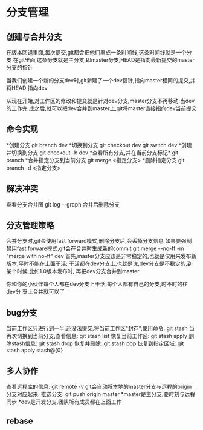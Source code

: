 # 分支管理
## 创建与合并分支
在版本回退里面,每次提交,git都会把他们串成一条时间线,这条时间线就是一个分支
在git里面,这条分支就是主分支,即master分支,HEAD是指向最新提交的master分支的指针

当我们创建一个新的分支dev时,git新建了一个dev指针,指向master相同的提交,并将HEAD
指向dev

从现在开始,对工作区的修改和提交就是针对dev分支,master分支不再移动;当dev的工作完
成之后,就可以把dev合并到master上,git将master直接指向dev当前提交
## 命令实现
*创建分支
	git branch dev
*切换到分支
	git checkout dev
	git switch dev
*创建并切换到分支
	git checkout -b dev
*查看所有分支,并在当前分支标记\*
	git branch
*合并指定分支到当前分支
	git merge <指定分支>
*删除指定分支
	git branch -d <指定分支>
## 解决冲突
查看分支合并图
	git log --graph
合并后删除分支
## 分支管理策略
合并分支时,git会使用fast forward模式,删除分支后,会丢掉分支信息
如果要强制禁用fast forware模式,git会在合并时生成新的commit
	git merge --no-ff -m "merge with no-ff" dev
首先,master分支应该是非常稳定的,也就是仅用来发布新版本,平时不能在上面干活;
干活都在dev分支上,也就是说,dev分支是不稳定的,到某个时候,比如1.0版本发布时,
再把dev分支合并到master.

你和你的小伙伴每个人都在dev分支上干活,每个人都有自己的分支,时不时的往dev分
支上合并就可以了
## bug分支
当前工作区只进行到一半,还没法提交,将当前工作区"封存",使用命令:
	git stash
当再次切换到当前分支,查看信息:
	git stash list
恢复当前工作区:
	git stash apply
删除stash信息:
	git stash drop
恢复并删除:
	git stash pop
恢复到指定区域:
	git stash apply stash@{0}
## 多人协作
查看远程库的信息:
	git remote -v
git会自动将本地的master分支与远程的origin分支对应起来.
推送分支:
	git push origin master
*master是主分支,要时刻与远程同步
*dev是开发分支,团队所有成员都在上面工作
## rebase
